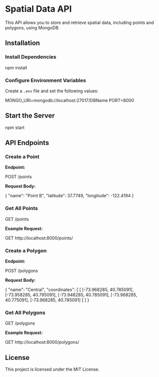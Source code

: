 # Spatial Data API

This API allows you to store and retrieve spatial data, including points and polygons, using MongoDB.

## Installation

### Install Dependencies

npm install


### Configure Environment Variables
Create a `.env` file and set the following values:

MONGO_URI=mongodb://localhost:27017/DBName
PORT=8000


## Start the Server

npm start


## API Endpoints

### Create a Point
**Endpoint:**

POST /points


**Request Body:**

{
    "name": "Point B",
    "latitude": 37.7749,
    "longitude": -122.4194
}



### Get All Points

GET /points


**Example Request:**

 GET http://localhost:8000/points/


### Create a Polygon
**Endpoint:**

POST /polygons


**Request Body:**

{
  "name": "Central",
  "coordinates": [
    [
      [-73.968285, 40.785091],
      [-73.958285, 40.795091],
      [-73.948285, 40.785091],
      [-73.968285, 40.775091],
      [-73.968285, 40.785091]
    ]
  ]
}




### Get All Polygons

GET /polygons

**Example Request:**

GET http://localhost:8000/polygons/


## License
This project is licensed under the MIT License.

